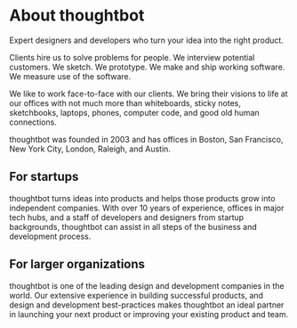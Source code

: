 # About thoughtbot

Expert designers and developers who turn your idea into the right product.

Clients hire us to solve problems for people. We interview potential customers.
We sketch. We prototype. We make and ship working software.  We measure use of
the software.

We like to work face-to-face with our clients. We bring their visions to life at
our offices with not much more than whiteboards, sticky notes, sketchbooks,
laptops, phones, computer code, and good old human connections.

thoughtbot was founded in 2003 and has offices in Boston, San Francisco, New
York City, London, Raleigh, and Austin.

## For startups

thoughtbot turns ideas into products and helps those products grow into
independent companies. With over 10 years of experience, offices in major tech
hubs, and a staff of developers and designers from startup backgrounds,
thoughtbot can assist in all steps of the business and development process.

## For larger organizations

thoughtbot is one of the leading design and development companies in the world.
Our extensive experience in building successful products, and design and
development best-practices makes thoughtbot an ideal partner in launching your
next product or improving your existing product and team.
